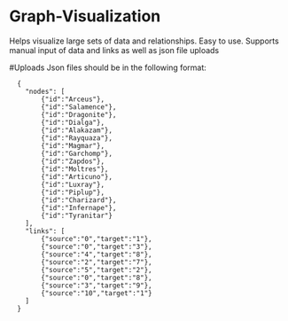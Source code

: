 # Graph-Visualization 
Helps visualize large sets of data and relationships.
Easy to use. Supports manual input of data and links as well as json file uploads

#Uploads
Json files should be in the following format:
```
  {
    "nodes": [
        {"id":"Arceus"},
        {"id":"Salamence"},
        {"id":"Dragonite"},
        {"id":"Dialga"},
        {"id":"Alakazam"},
        {"id":"Rayquaza"},
        {"id":"Magmar"},
        {"id":"Garchomp"},
        {"id":"Zapdos"},
        {"id":"Moltres"},
        {"id":"Articuno"},
        {"id":"Luxray"},
        {"id":"Piplup"},
        {"id":"Charizard"},
        {"id":"Infernape"},
        {"id":"Tyranitar"}
    ],
    "links": [
        {"source":"0","target":"1"},
        {"source":"0","target":"3"},
        {"source":"4","target":"8"},
        {"source":"2","target":"7"},
        {"source":"5","target":"2"},
        {"source":"0","target":"8"},
        {"source":"3","target":"9"},
        {"source":"10","target":"1"}
    ]
  }

